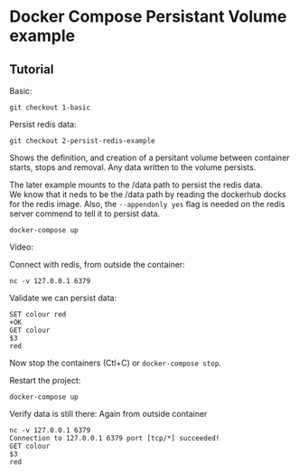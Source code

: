 # Docker Compose Persistant Volume example

## Tutorial

Basic:

`git checkout 1-basic`

Persist redis data:

`git checkout 2-persist-redis-example`

Shows the definition, and creation of a persitant volume 
between container starts, stops and removal. Any data written to the volume 
persists.

The later example mounts to the /data path to persist the redis data.  
We know that it neds to be the /data path by reading the dockerhub docks for the 
redis image. Also, the `--appendonly yes` flag is needed on the redis server
commend to tell it to persist data.

```
docker-compose up
```

Video: 

Connect with redis, from outside the container:

```
nc -v 127.0.0.1 6379
```

Validate we can persist data:

```
SET colour red
+OK
GET colour
$3
red
```
Now stop the containers (Ctl+C) or `docker-compose stop`.

Restart the project: 
```
docker-compose up
```
Verify data is still there: Again from outside container

```
nc -v 127.0.0.1 6379
Connection to 127.0.0.1 6379 port [tcp/*] succeeded!
GET colour
$3
red
```
